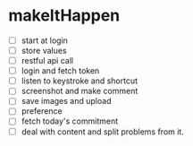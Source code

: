 # makeItHappen

- [ ] start at login
- [ ] store values
- [ ] restful api call
- [ ] login and fetch token
- [ ] listen to keystroke and shortcut
- [ ] screenshot and make comment
- [ ] save images and upload
- [ ] preference
- [ ] fetch today's commitment
- [ ] deal with content and split problems from it.
